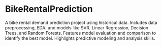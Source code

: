 # BikeRentalPrediction
 A bike rental demand prediction project using historical data. Includes data preprocessing, EDA, and models like SVR, Linear Regression, Decision Trees, and Random Forests. Features model evaluation and comparison to identify the best model. Highlights predictive modeling and analysis skills.
